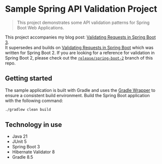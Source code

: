 # Sample Spring API Validation Project

> This project demonstrates some API validation patterns for Spring Boot Web Applications.

This project accompanies my blog post: [Validating Requests in Spring Boot 3](https://marcdenning.com/posts/2024/02/3/validating-requests-with-spring-boot-3/).  
It supersedes and builds on [Validating Requests in Spring Boot](https://marcdenning.com/posts/2020/02/11/validating-requests-in-spring-boot/) which was written for Spring Boot 2.
If you are looking for a reference for validation in Spring Boot 2, please check out the [`release/spring-boot-2`](https://github.com/marcdenning/spring-api-validation-sample/tree/release/spring-boot-2) branch of this repo.

## Getting started

The sample application is built with Gradle and uses the [Gradle Wrapper](https://docs.gradle.org/current/userguide/gradle_wrapper.html) to ensure a consistent build environment.
Build the Spring Boot application with the following command:

```bash
./gradlew clean build
```

## Technology in use

* Java 21
* JUnit 5
* Spring Boot 3
* Hibernate Validator 8
* Gradle 8.5
